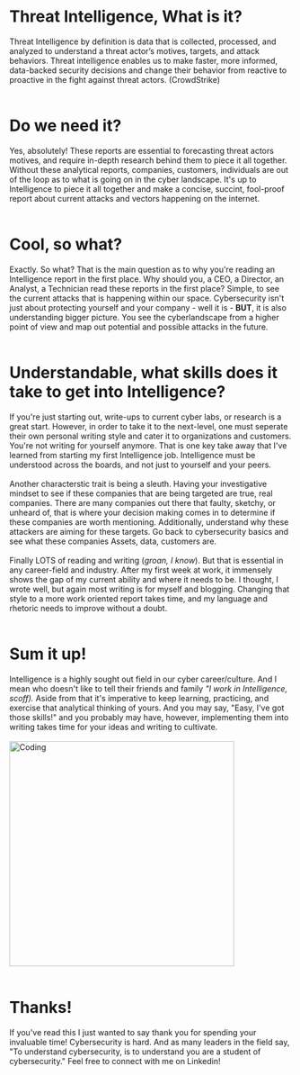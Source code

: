 # Threat Intelligence, What is it? 

Threat Intelligence by definition is data that is collected, processed, and analyzed to understand a threat actor’s motives, targets, and attack behaviors. Threat intelligence enables us to make faster, more informed, data-backed security decisions and change their behavior from reactive to proactive in the fight against threat actors. (CrowdStrike)
</br>
</br> 
# Do we need it?

Yes, absolutely! These reports are essential to forecasting threat actors motives, and require in-depth research behind them to piece it all together. Without these
analytical reports, companies, customers, individuals are out of the loop as to what is going on in the cyber landscape. It's up to Intelligence to piece it 
all together and make a concise, succint, fool-proof report about current attacks and vectors happening on the internet.
</br>
</br>
# Cool, so what?

Exactly. So what? That is the main question as to why you're reading an Intelligence report in the first place. Why should you, a CEO, a Director, an Analyst, a Technician
read these reports in the first place? Simple, to see the current attacks that is happening within our space. Cybersecurity isn't just about protecting yourself
and your company - well it is - **BUT**, it is also understanding bigger picture. You see the cyberlandscape from a higher point of view and map out potential and possible attacks
in the future.
</br>
</br>
# Understandable, what skills does it take to get into Intelligence?

If you're just starting out, write-ups to current cyber labs, or research is a great start. However, in order to take it to the next-level, one must seperate their
own personal writing style and cater it to organizations and customers. You're not writing for yourself anymore. That is one key take away that I've learned from starting
my first Intelligence job. Intelligence must be understood across the boards, and not just to yourself and your peers. 
</br>
</br>
Another characterstic trait is being a sleuth. Having your investigative mindset to see if these companies that are being targeted are true, real companies. 
There are many companies out there that faulty, sketchy, or unheard of, that is where your decision making comes in to determine if these companies are worth mentioning.
Additionally, understand why these attackers are aiming for these targets. Go back to cybersecurity basics and see what these companies Assets, data, customers are. 
</br>
</br>
Finally LOTS of reading and writing (*groan, I know*). But that is essential in any career-field and industry. After my first week at work, it immensely shows the gap of my current
ability and where it needs to be. I thought, I wrote well, but again most writing is for myself and blogging. Changing that style to a more work oriented report takes time, and my language and
rhetoric needs to improve without a doubt.
</br>
</br>
# Sum it up!

Intelligence is a highly sought out field in our cyber career/culture. And I mean who doesn't like to tell their friends and family *"I work in Intelligence, scoff).* 
Aside from that it's imperative to keep learning, practicing, and exercise that analytical thinking of yours. And you may say, "Easy, I've got those skills!" and you 
probably may have, however, implementing them into writing takes time for your ideas and writing to cultivate.
</br>
</br>
<img align= "center" alt="Coding" width="400" src="https://media.giphy.com/media/f4DCRyH9G2jJjusFNh/giphy.gif">
</br>
</br>
# Thanks!

If you've read this I just wanted to say thank you for spending your invaluable time! Cybersecurity is hard. And as many leaders in the field say, "To understand cybersecurity,
is to understand you are a student of cybersecurity." Feel free to connect with me on Linkedin!
